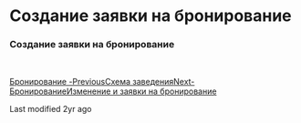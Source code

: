 # Создание заявки на бронирование

### Создание заявки на бронирование

​

[Бронирование -PreviousСхема заведения](broken-reference)[Next- БронированиеИзменение и заявки на бронирование](broken-reference)

Last modified 2yr ago
